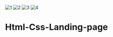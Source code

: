 ![1](https://user-images.githubusercontent.com/90214531/201734514-74524f41-2d84-4d34-8a5f-264abc5f745e.jpg)
![2](https://user-images.githubusercontent.com/90214531/201734533-7007cb21-bfae-416f-9adc-75ea27c65a14.PNG)
![3](https://user-images.githubusercontent.com/90214531/201734538-6ab45427-c0b0-4b70-a9fd-555ac2bf5e67.jpg)
![4](https://user-images.githubusercontent.com/90214531/201734544-c7ea8f03-d3f0-4606-9d94-33a838c2ac7b.jpg)
# Html-Css-Landing-page
